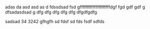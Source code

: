 adas da asd 
asd as
d 
fdssdsad
fsd
gfffffffffffffffffffffdgf fgd
 gdf
 gdf
g dfsadasdsad
g 
dfg
 dfg dfg dfg dfg dfgdfgdfg

sadsad 34 3242
gfhgfh
sd fdsf sd fds fsdf sdfds 
